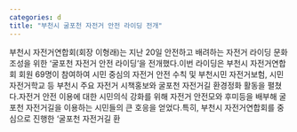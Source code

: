 ```yaml
---
categories: d
title: "부천시 굴포천 자전거 안전 라이딩 전개"
---
```

부천시 자전거연합회(회장 이형래)는 지난 20일 안전하고 배려하는 자전거 라이딩 문화 조성을 위한 ‘굴포천 자전거 안전 라이딩’을 전개했다.이번 라이딩은 부천시 자전거연합회 회원 69명이 참여하여 시민 중심의 자전거 안전 수칙 및 부천시민 자전거보험, 시민자전거학교 등 부천시 주요 자전거 시책홍보와 굴포천 자전거길 환경정화 활동을 펼쳤다.자전거 안전 이용에 대한 시민의식 강화를 위해 자전거 안전모와 후미등을 배부해 굴포천 자전거길을 이용하는 시민들의 큰 호응을 얻었다.특히, 부천시 자전거연합회를 중심으로 진행한 ‘굴포천 자전거길 환